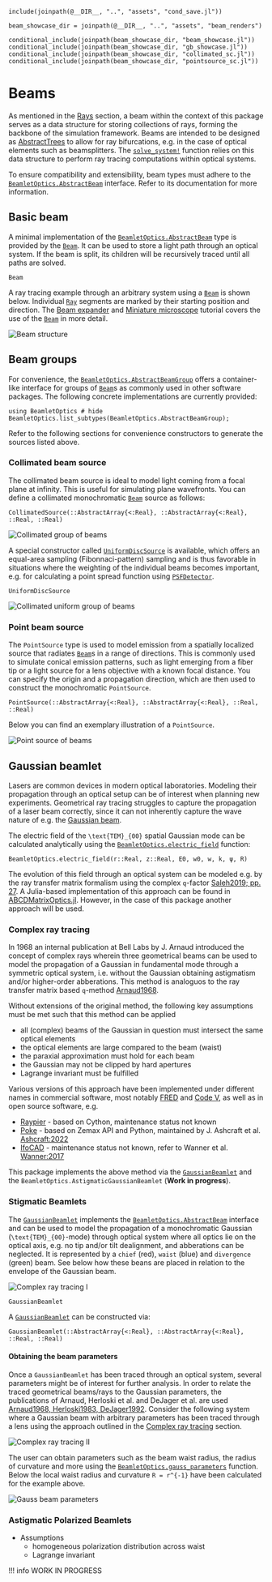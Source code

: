 ```@setup beams
include(joinpath(@__DIR__, "..", "assets", "cond_save.jl"))

beam_showcase_dir = joinpath(@__DIR__, "..", "assets", "beam_renders")

conditional_include(joinpath(beam_showcase_dir, "beam_showcase.jl"))
conditional_include(joinpath(beam_showcase_dir, "gb_showcase.jl"))
conditional_include(joinpath(beam_showcase_dir, "collimated_sc.jl"))
conditional_include(joinpath(beam_showcase_dir, "pointsource_sc.jl"))
```

# Beams

As mentioned in the [Rays](@ref) section, a beam within the context of this package serves as a data structure for storing collections of rays, forming the backbone of the simulation framework. Beams are intended to be designed as [AbstractTrees](https://github.com/JuliaCollections/AbstractTrees.jl) to allow for ray bifurcations, e.g. in the case of optical elements such as beamsplitters. The [`solve_system!`](@ref) function relies on this data structure to perform ray tracing computations within optical systems. 

To ensure compatibility and extensibility, beam types must adhere to the [`BeamletOptics.AbstractBeam`](@ref) interface. Refer to its documentation for more information.

## Basic beam

A minimal implementation of the [`BeamletOptics.AbstractBeam`](@ref) type is provided by the [`Beam`](@ref). It can be used to store a light path through an optical system. If the beam is split, its children will be recursively traced until all paths are solved.

```@docs; canonical=false
Beam
```

A ray tracing example through an arbitrary system using a [`Beam`](@ref) is shown below. Individual [`Ray`](@ref) segments are marked by their starting position and direction. The [Beam expander](@ref) and [Miniature microscope](@ref) tutorial covers the use of the [`Beam`](@ref) in more detail. 

![Beam structure](beam_showcase.png)

## Beam groups

For convenience, the [`BeamletOptics.AbstractBeamGroup`](@ref) offers a container-like interface for groups of [`Beam`](@ref)s as commonly used in other software packages. The following concrete implementations are currently provided:

```@repl
using BeamletOptics # hide
BeamletOptics.list_subtypes(BeamletOptics.AbstractBeamGroup);
```

Refer to the following sections for convenience constructors to generate the sources listed above.

### Collimated beam source

The collimated beam source is ideal to model light coming from a focal plane at infinity. This is useful for simulating plane wavefronts. You can define a collimated monochromatic [`Beam`](@ref) source as follows:

```@docs; canonical=false
CollimatedSource(::AbstractArray{<:Real}, ::AbstractArray{<:Real}, ::Real, ::Real)
```

![Collimated group of beams](collimated_beam_source.png)

A special constructor called [`UniformDiscSource`](@ref) is available, which offers an equal-area
sampling (Fibonnaci-pattern) sampling and is thus favorable in situations where the weighting of the
individual beams becomes important, e.g. for calculating a point spread function using [`PSFDetector`](@ref).

```@docs; canonical=false
UniformDiscSource
```

![Collimated uniform group of beams](collimated_uniform_beam_source.png)

### Point beam source

The `PointSource` type is used to model emission from a spatially localized source that radiates [`Beam`](@ref)s in a range of directions. This is commonly used to simulate conical emission patterns, such as light emerging from a fiber tip or a light source for a lens objective with a known focal distance. You can specify the origin and a propagation direction, which are then used to construct the monochromatic `PointSource`.

```@docs; canonical=false
PointSource(::AbstractArray{<:Real}, ::AbstractArray{<:Real}, ::Real, ::Real)
```

Below you can find an exemplary illustration of a `PointSource`.

![Point source of beams](point_beam_source.png)

## Gaussian beamlet

Lasers are common devices in modern optical laboratories. Modeling their propagation through an optical setup can be of interest when planning new experiments. Geometrical ray tracing struggles to capture the propagation of a laser beam correctly, since it can not inherently capture the wave nature of e.g. the [Gaussian beam](https://www.rp-photonics.com/gaussian_beams.html).

The electric field of the ``\text{TEM}_{00}`` spatial Gaussian mode can be calculated analytically using the [`BeamletOptics.electric_field`](@ref) function: 

```@docs; canonical=false
BeamletOptics.electric_field(r::Real, z::Real, E0, w0, w, k, ψ, R)
```

The evolution of this field through an optical system can be modeled e.g. by the ray transfer matrix formalism using the complex ``q``-factor [Saleh2019; pp. 27](@cite). A Julia-based implementation of this approach can be found in [ABCDMatrixOptics.jl](https://github.com/JuliaPhysics/ABCDMatrixOptics.jl). However, in the case of this package another approach will be used.

### Complex ray tracing

In 1968 an internal publication at Bell Labs by J. Arnaud introduced the concept of complex rays wherein three geometrical beams can be used to model the propagation of a Gaussian in fundamental mode through a symmetric optical system, i.e. without the Gaussian obtaining astigmatism and/or higher-order abberations. This method is analoguos to the ray transfer matrix based ``q``-method [Arnaud1968](@cite).

Without extensions of the original method, the following key assumptions must be met such that this method can be applied

- all (complex) beams of the Gaussian in question must intersect the same optical elements
- the optical elements are large compared to the beam (waist)
- the paraxial approximation must hold for each beam
- the Gaussian may not be clipped by hard apertures
- Lagrange invariant must be fulfilled

Various versions of this approach have been implemented under different names in commercial software, most notably [FRED](https://photonengr.com/fred-software/) and [Code V](https://www.synopsys.com/optical-solutions/codev.html), as well as in open source software, e.g. 

- [Raypier](https://github.com/bryancole/raypier_optics) - based on Cython, maintenance status not known
- [Poke](https://github.com/Jashcraf/poke) - based on Zemax API and Python, maintained by J. Ashcraft et al. [Ashcraft:2022](@cite)
- [IfoCAD](https://www.aei.mpg.de/ifocad-de) - maintenance status not known, refer to Wanner et al. [Wanner:2017](@cite)

This package implements the above method via the [`GaussianBeamlet`](@ref) and the `BeamletOptics.AstigmaticGaussianBeamlet` (**Work in progress**).

### Stigmatic Beamlets

The [`GaussianBeamlet`](@ref) implements the [`BeamletOptics.AbstractBeam`](@ref) interface and can be used to model the propagation of a monochromatic Gaussian (``\text{TEM}_{00}``-mode) through optical system where all optics lie on the optical axis, e.g. no tip and/or tilt dealignment, and abberations can be neglected. It is represented by a `chief` (red), `waist` (blue) and `divergence` (green) beam. See below how these beans are placed in relation to the envelope of the Gaussian beam.

![Complex ray tracing I](gbtest1.png)

```@docs; canonical=false
GaussianBeamlet
```

A [`GaussianBeamlet`](@ref) can be constructed via:

```@docs; canonical=false
GaussianBeamlet(::AbstractArray{<:Real}, ::AbstractArray{<:Real}, ::Real, ::Real)
```

#### Obtaining the beam parameters 

Once a `GaussianBeamlet` has been traced through an optical system, several parameters might be of interest for further analysis. In order to relate the traced geometrical beams/rays to the Gaussian parameters, the publications of Arnaud, Herloski et al. and DeJager et al. are used [Arnaud1968, Herloski1983, DeJager1992](@cite). Consider the following system where a Gaussian beam with arbitrary parameters has been traced through a lens using the approach outlined in the [Complex ray tracing](@ref) section.

![Complex ray tracing II](gbtest2.png)

The user can obtain parameters such as the beam waist radius, the radius of curvature and more using the [`BeamletOptics.gauss_parameters`](@ref) function. Below the local waist radius and curvature ``R = r^{-1}`` have been calculated for the example above.

![Gauss beam parameters](gauss_parameters.png)

### Astigmatic Polarized Beamlets

- Assumptions
    - homogeneous polarization distribution across waist
    - Lagrange invariant

!!! info
    WORK IN PROGRESS